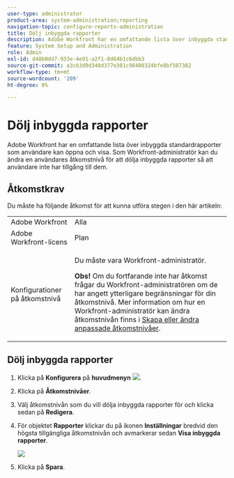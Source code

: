 ```yaml
---
user-type: administrator
product-area: system-administration;reporting
navigation-topic: configure-reports-administration
title: Dölj inbyggda rapporter
description: Adobe Workfront har en omfattande lista över inbyggda standardrapporter som användare kan öppna och visa. Som Workfront-administratör kan du ändra en användares åtkomstnivå för att dölja inbyggda rapporter så att användare inte har tillgång till dem.
feature: System Setup and Administration
role: Admin
exl-id: d48b0dd7-933e-4e91-a2f1-8d64b1c6dbb3
source-git-commit: a3cb3d9d340d377e301c98480324bfe8bf507382
workflow-type: tm+mt
source-wordcount: '209'
ht-degree: 0%

---
```


# Dölj inbyggda rapporter

Adobe Workfront har en omfattande lista över inbyggda standardrapporter som användare kan öppna och visa. Som Workfront-administratör kan du ändra en användares åtkomstnivå för att dölja inbyggda rapporter så att användare inte har tillgång till dem.

## Åtkomstkrav

Du måste ha följande åtkomst för att kunna utföra stegen i den här artikeln:

<table style="table-layout:auto"> 
 <col> 
 <col> 
 <tbody> 
  <tr> 
   <td role="rowheader">Adobe Workfront</td> 
   <td>Alla</td> 
  </tr> 
  <tr> 
   <td role="rowheader">Adobe Workfront-licens</td> 
   <td>Plan</td> 
  </tr> 
  <tr> 
   <td role="rowheader">Konfigurationer på åtkomstnivå</td> 
   <td> <p>Du måste vara Workfront-administratör.</p> <p><b>Obs!</b> Om du fortfarande inte har åtkomst frågar du Workfront-administratören om de har angett ytterligare begränsningar för din åtkomstnivå. Mer information om hur en Workfront-administratör kan ändra åtkomstnivån finns i <a href="../../../administration-and-setup/add-users/configure-and-grant-access/create-modify-access-levels.md" class="MCXref xref">Skapa eller ändra anpassade åtkomstnivåer</a>.</p> </td> 
  </tr> 
 </tbody> 
</table>

## Dölj inbyggda rapporter

1. Klicka på **Konfigurera** på **huvudmenyn** ![](assets/main-menu-icon.png).
1. Klicka på **Åtkomstnivåer**.
1. Välj åtkomstnivån som du vill dölja inbyggda rapporter för och klicka sedan på **Redigera**.
1. För objektet **Rapporter** klickar du på ikonen **Inställningar** bredvid den högsta tillgängliga åtkomstnivån och avmarkerar sedan **Visa inbyggda rapporter**.

   ![](assets/edit-access-level.png)

1. Klicka på **Spara**.
